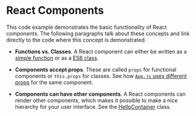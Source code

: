 # React Components

This code example demonstrates the basic functionality of React components. The following paragraphs talk about these concepts and link directly to the code where this concept is demonstrated.

* **Functions vs. Classes**. A React component can either be written as a [simple function](src/HelloFunction.js) or as a [ES6 class](src/HelloClass.js).

* **Components accept props**. These are called `props` for functional components or `this.props` for classes. See how [`App.js` uses different props](src/App.js#L11-L15) for the same component.

* **Components can have other components**. A React components can render other components, which makes it possible to make a nice hierarchy for your user interface. See the [HelloContainer](src/HelloContainer.js) class.
